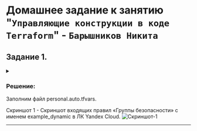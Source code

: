 # Домашнее задание к занятию "`Управляющие конструкции в коде Terraform`" - `Барышников Никита`


## Задание 1.
<details>
	<summary></summary>
      <br>

1. Изучите проект.
2. Заполните файл personal.auto.tfvars.
3. Инициализируйте проект, выполните код. Он выполнится, даже если доступа к preview нет.

Примечание. Если у вас не активирован preview-доступ к функционалу «Группы безопасности» в Yandex Cloud, запросите доступ у поддержки облачного провайдера. Обычно его выдают в течение 24-х часов.

Приложите скриншот входящих правил «Группы безопасности» в ЛК Yandex Cloud или скриншот отказа в предоставлении доступа к preview-версии.

</details>

### Решение:

Заполним файл personal.auto.tfvars.

Скриншот 1 - Скриншот входящих правил «Группы безопасности» с именем example_dynamic в ЛК Yandex Cloud.
![Скриншот-1](/TER-35/ter/17.3-ter-03/img/17.3.1_Скриншот_входящих_правил_Группы_безопасности_в_ЛК_YandexCloud.png)

---
